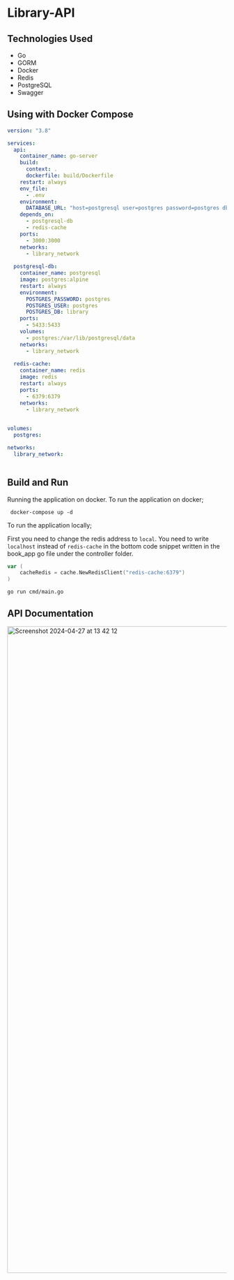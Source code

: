 # Library-API

## Technologies Used
- Go
- GORM
- Docker
- Redis
- PostgreSQL
- Swagger

## Using with Docker Compose
```yaml
version: "3.8"

services:
  api:
    container_name: go-server
    build:
      context: .
      dockerfile: build/Dockerfile
    restart: always
    env_file:
      - .env
    environment:
      DATABASE_URL: "host=postgresql user=postgres password=postgres dbname=library sslmode=disable"
    depends_on:
      - postgresql-db
      - redis-cache
    ports:
      - 3000:3000
    networks:
      - library_network
      
  postgresql-db:
    container_name: postgresql
    image: postgres:alpine
    restart: always
    environment: 
      POSTGRES_PASSWORD: postgres
      POSTGRES_USER: postgres
      POSTGRES_DB: library
    ports:
      - 5433:5433
    volumes: 
      - postgres:/var/lib/postgresql/data
    networks:
      - library_network
  
  redis-cache:
    container_name: redis
    image: redis
    restart: always
    ports:
      - 6379:6379
    networks:
      - library_network

 
volumes:
  postgres:

networks:
  library_network:
  
```

## Build and Run

Running the application on docker. To run the application on docker;

```shell
 docker-compose up -d
```
To run the application locally;

First you need to change the redis address to `local`. You need to write `localhost` instead of `redis-cache` in the bottom code snippet written in the book_app go file under the controller folder.

```go
var (
	cacheRedis = cache.NewRedisClient("redis-cache:6379")
)
```

```shell
go run cmd/main.go
```

## API Documentation

<img width="1481" alt="Screenshot 2024-04-27 at 13 42 12" src="https://github.com/BgMuhendis/library-api/assets/34186839/37483601-afee-48e0-9347-af0ad8dbdf41">


